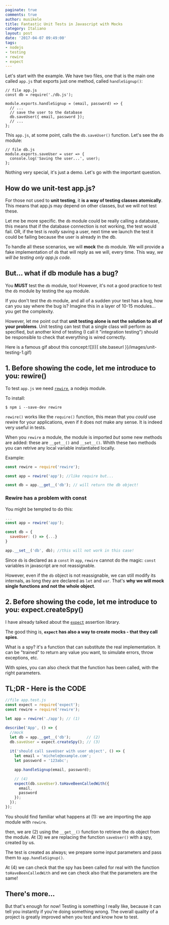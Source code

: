 ```yaml
---
paginate: true
comments: true
author: musikele
title: Fantastic Unit Tests in Javascript with Mocks
category: Italiano
layout: post
date: '2017-04-07 09:49:00'
tags:
- nodejs
- testing
- rewire
- expect
---
```

Let's start with the example. We have two files, one that is the main one called `app.js` that exports just one method, called `handleSignup()`:

```
// file app.js
const db = require('./db.js');

module.exports.handleSignup = (email, password) => {
  // ...
  // save the user to the database
  db.saveUser({ email, password });
  // ...
};
```

This `app.js`, at some point, calls the `db.saveUser()` function. Let's see the `db` module:

```
// file db.js
module.exports.saveUser = user => {
  console.log('Saving the user...', user);
};
```

Nothing very special, it's just a demo. Let's go with the important question.

## How do we unit-test app.js?

For those not used to **unit testing**, it **is a way of testing classes atomically**. This means that app.js may depend on other classes, but we will not test these.

Let me be more specific. the `db` module could be really calling a database, this means that if the database connection is not working, the test would fail. OR, if the test is *really* saving a user, next time we launch the test it could be failing because the user is already in the db.

To handle all these scenarios, we will **mock** the `db` module. We will provide a fake implementation of `db` that will reply as we will, every time. This way, *we will be testing only app.js code*.

## But... what if db module has a bug?

You **MUST** test the `db` module, too! However, it's not a good practice to test the `db` module by testing the `app` module.

If you don't test the `db` module, and all of a sudden your test has a bug, how can you say where the bug is? Imagine this in a layer of 10-15 modules... you get the complexity.

However, let me point out that **unit testing alone is not the solution to all of your problems**. Unit testing can test that a single class will perform as specified, but another kind of testing (I call it "integration testing") should be responsible to check that everything is wired correctly.

Here is a famous gif about this concept:![]({{ site.baseurl }}/images/unit-testing-1.gif)

## 1. Before showing the code, let me introduce to you: rewire()

To test `app.js` we need [`rewire`](https://www.npmjs.com/package/rewire), a nodejs module. 

To install: 

```console
$ npm i --save-dev rewire 
```

`rewire()` works like the `require()` function, this mean that you _could_ use rewire for your applications, even if it does not make any sense. It is indeed very useful in tests. 

When you `rewire` a module, the module is imported _but_ some new methods are added: these are `__get__()` and `__set__()`. Whith these two methods you can retrive any local variable instantiated locally. 

Example: 

```javascript
const rewire = require('rewire'); 

const app = rewire('app'); //like require but...

const db = app.__get__('db'); // will return the db object! 
```

### Rewire has a problem with const

You might be tempted to do this: 

```javascript
...
const app = rewire('app');

const db = { 
  saveUser: () => {...}
}

app.__set__('db', db); //this will not work in this case!
```

Since `db` is declared as a `const` in `app`, `rewire` cannot do the magic: `const` variables in javascript are not reassignable. 

However, even if the `db` object is not reassignable, we can still modify its internals, as long they are declared as `let` and `var`. That's **why we will mock single functions and not the whole object**. 

## 2. Before showing the code, let me introduce to you: expect.createSpy() 

I have already talked about the [`expect`](https://michelenasti.com/2017/03/27/become-a-test-expert-in-nodejs-with-these-tricks.html) assertion library. 

The good thing is, **`expect` has also a way to create mocks - that they call spies**.

What is a spy? it's a function that can substitute the real implementation. It can be "trained" to return any value you want, to simulate errors, throw exceptions, etc. 

With spies, you can also check that the function has been called, with the right parameters. 

## TL;DR - Here is the CODE 

```javascript
//file app.test.js 
const expect = require('expect');
const rewire = require('rewire');

let app = rewire('./app'); // (1) 

describe('App', () => {
  //mock
  let db = app.__get__('db');       // (2) 
  db.saveUser = expect.createSpy(); // (3) 
 
  it('should call saveUser with user object', () => {
    let email = 'michele@example.com';
    let password = '123abc';

    app.handleSignup(email, password);

    // (4) 
    expect(db.saveUser).toHaveBeenCalledWith({ 
      email,
      password
    });   
  });
});

```

You should find familiar what happens at (1): we are importing the app module with `rewire`. 

then, we are (2) using the `__get__()` function to retrieve the `db` object from the module. At (3) we are replacing the function `saveUser()` with a spy, created by us. 

The test is created as always; we prepare some input parameters and pass them to `app.handleSignup()`. 

At (4) we can check that the spy has been called for real with the function `toHaveBeenCalledWith` and we can check also that the parameters are the same!

## There's more... 
But that's enough for now! Testing is something I really like, because it can tell you instantly if you're doing something wrong. The overall quality of a project is greatly improved when you test and know how to test. 